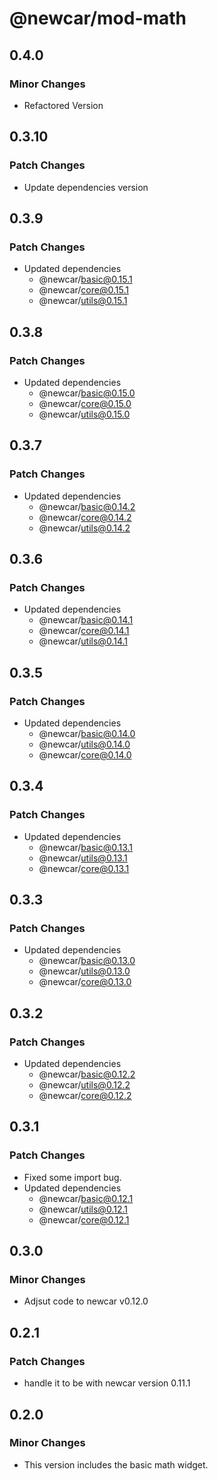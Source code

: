 # @newcar/mod-math

## 0.4.0

### Minor Changes

- Refactored Version

## 0.3.10

### Patch Changes

- Update dependencies version

## 0.3.9

### Patch Changes

- Updated dependencies
  - @newcar/basic@0.15.1
  - @newcar/core@0.15.1
  - @newcar/utils@0.15.1

## 0.3.8

### Patch Changes

- Updated dependencies
  - @newcar/basic@0.15.0
  - @newcar/core@0.15.0
  - @newcar/utils@0.15.0

## 0.3.7

### Patch Changes

- Updated dependencies
  - @newcar/basic@0.14.2
  - @newcar/core@0.14.2
  - @newcar/utils@0.14.2

## 0.3.6

### Patch Changes

- Updated dependencies
  - @newcar/basic@0.14.1
  - @newcar/core@0.14.1
  - @newcar/utils@0.14.1

## 0.3.5

### Patch Changes

- Updated dependencies
  - @newcar/basic@0.14.0
  - @newcar/utils@0.14.0
  - @newcar/core@0.14.0

## 0.3.4

### Patch Changes

- Updated dependencies
  - @newcar/basic@0.13.1
  - @newcar/utils@0.13.1
  - @newcar/core@0.13.1

## 0.3.3

### Patch Changes

- Updated dependencies
  - @newcar/basic@0.13.0
  - @newcar/utils@0.13.0
  - @newcar/core@0.13.0

## 0.3.2

### Patch Changes

- Updated dependencies
  - @newcar/basic@0.12.2
  - @newcar/utils@0.12.2
  - @newcar/core@0.12.2

## 0.3.1

### Patch Changes

- Fixed some import bug.
- Updated dependencies
  - @newcar/basic@0.12.1
  - @newcar/utils@0.12.1
  - @newcar/core@0.12.1

## 0.3.0

### Minor Changes

- Adjsut code to newcar v0.12.0

## 0.2.1

### Patch Changes

- handle it to be with newcar version 0.11.1

## 0.2.0

### Minor Changes

- This version includes the basic math widget.
